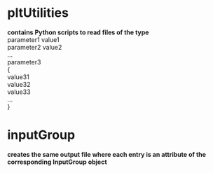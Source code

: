 # pltUtilities
**contains Python scripts to read files of the type** <br/>
parameter1 value1 <br/>
parameter2 value2 <br/>
... <br/>
parameter3 <br/>
{ <br/>
value31 <br/>
value32 <br/>
value33 <br/>
... <br/>
} <br/>

# inputGroup
**creates the same output file where each entry is an attribute of the corresponding InputGroup object** <br/>

